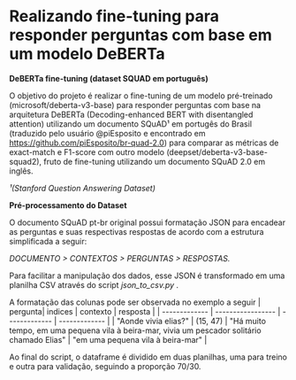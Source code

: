 # Realizando fine-tuning para responder perguntas com base em um modelo DeBERTa
**DeBERTa fine-tuning (dataset SQUAD em português)**

O objetivo do projeto é realizar o fine-tuning de um modelo pré-treinado (microsoft/deberta-v3-base) para responder perguntas com base na arquitetura DeBERTa (Decoding-enhanced BERT with disentangled attention) utilizando um documento SQuAD¹ em portugês do Brasil (traduzido pelo usuário @piEsposito e encontrado em https://github.com/piEsposito/br-quad-2.0) para comparar as métricas de exact-match e F1-score com outro modelo (deepset/deberta-v3-base-squad2), fruto de fine-tuning utilizando um documento SQuAD 2.0 em inglês.

 _¹(Stanford Question Answering Dataset)_

**Pré-processamento do Dataset**


O documento SQuAD pt-br original possui formatação JSON para encadear as perguntas e suas respectivas respostas de acordo com a estrutura simplificada a seguir:

_DOCUMENTO > CONTEXTOS > PERGUNTAS > RESPOSTAS._


Para facilitar a manipulação dos dados, esse JSON é transformado em uma planilha CSV através do script _json_to_csv.py_ .

A formatação das colunas pode ser observada no exemplo a seguir 
| pergunta| indices | contexto  | resposta | 
| ------------- | ----------------- | ------------- | ------------- |
| "Aonde vivia elias?"  |     (15, 47)      | "Há muito tempo, em uma pequena vila à beira-mar, vivia um pescador solitário chamado Elias"   | "em uma pequena vila à beira-mar"  |


Ao final do script, o dataframe é dividido em duas planilhas, uma para treino e outra para validação, seguindo a proporção 70/30.

